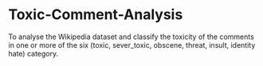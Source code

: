 # Toxic-Comment-Analysis
To analyse the Wikipedia dataset and classify the toxicity of the comments in one or more of the six (toxic, sever_toxic, obscene, threat, insult, identity hate) category.
